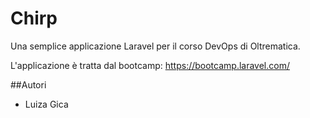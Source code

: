 # Chirp

Una semplice applicazione Laravel per il corso DevOps di Oltrematica.

L'applicazione è tratta dal bootcamp: https://bootcamp.laravel.com/

##Autori
- Luiza Gica